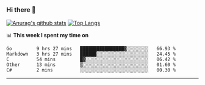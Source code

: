 ### Hi there 👋

<!--
**Yiwen-Chan/Yiwen-Chan** is a ✨ _special_ ✨ repository because its `README.md` (this file) appears on your GitHub profile.

Here are some ideas to get you started:

- 🔭 I’m currently working on ...
- 🌱 I’m currently learning ...
- 👯 I’m looking to collaborate on ...
- 🤔 I’m looking for help with ...
- 💬 Ask me about ...
- 📫 How to reach me: ...
- 😄 Pronouns: ...
- ⚡ Fun fact: ...
-->
[![Anurag's github stats](https://github-readme-stats.vercel.app/api?username=Yiwen-Chan)](https://github.com/anuraghazra/github-readme-stats)
[![Top Langs](https://github-readme-stats.vercel.app/api/top-langs/?username=Yiwen-Chan)](https://github.com/anuraghazra/github-readme-stats)

📊 **This week I spent my time on**
<!--START_SECTION:waka-->
```text
Go         9 hrs 27 mins   ████████████████▓░░░░░░░░   66.93 % 
Markdown   3 hrs 27 mins   ██████░░░░░░░░░░░░░░░░░░░   24.45 % 
C          54 mins         █▓░░░░░░░░░░░░░░░░░░░░░░░   06.42 % 
Other      13 mins         ▒░░░░░░░░░░░░░░░░░░░░░░░░   01.60 % 
C#         2 mins          ░░░░░░░░░░░░░░░░░░░░░░░░░   00.30 % 
```
<!--END_SECTION:waka-->

***

